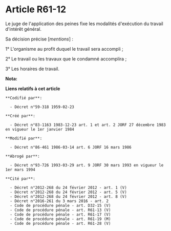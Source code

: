 # Article R61-12

Le juge de l'application des peines fixe les modalités d'exécution du travail d'intérêt général.

Sa décision précise [*mentions*] :

1° L'organisme au profit duquel le travail sera accompli ;

2° Le travail ou les travaux que le condamné accomplira ;

3° Les horaires de travail.

**Nota:**



**Liens relatifs à cet article**

	**Codifié par**:

	  - Décret n°59-318 1959-02-23

	**Créé par**:

	  - Décret n°83-1163 1983-12-23 art. 1 et art. 2 JORF 27 décembre 1983 en vigueur le 1er janvier 1984

	**Modifié par**:

	  - Décret n°86-461 1986-03-14 art. 6 JORF 16 mars 1986

	**Abrogé par**:

	  - Décret n°93-726 1993-03-29 art. 9 JORF 30 mars 1993 en vigueur le 1er mars 1994

	**Cité par**:

	  - Décret n°2012-268 du 24 février 2012 - art. 1 (V)
	  - Décret n°2012-268 du 24 février 2012 - art. 5 (V)
	  - Décret n°2012-268 du 24 février 2012 - art. 8 (V)
	  - Décret n°2016-261 du 3 mars 2016 - art. 2
	  - Code de procédure pénale - art. D32-15 (V)
	  - Code de procédure pénale - art. R61-13 (V)
	  - Code de procédure pénale - art. R61-17 (V)
	  - Code de procédure pénale - art. R61-19 (M)
	  - Code de procédure pénale - art. R61-28 (V)
